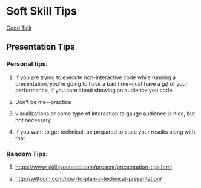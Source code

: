 # Soft Skill Tips

[Good Talk](https://media1.tenor.com/images/a5df5ed42f74a32256acd0929bd44d02/tenor.gif)

## Presentation Tips

### Personal tips:

1. If you are trying to execute non-interactive code while running a presentation, you're going to have a bad time--just have a *gif* of your performance, if you care about showing an audience you code

2. Don't be me--practice

3. visualizations or some type of interaction to gauge audience is nice, but not necessary

4. If you want to get technical, be prepared to state your results along with that. 

### Random Tips:

1. https://www.skillsyouneed.com/present/presentation-tips.html

2. http://wittcom.com/how-to-plan-a-technical-presentation/